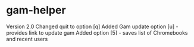 # gam-helper

Version 2.0
Changed quit to option [q]
Added Gam update option [u] - provides link to update gam
Added option [5] - saves list of Chromebooks and recent users
